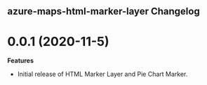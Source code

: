 ## azure-maps-html-marker-layer Changelog

<a name="0.0.1"></a>
# 0.0.1 (2020-11-5)

**Features**

- Initial release of HTML Marker Layer and Pie Chart Marker.

